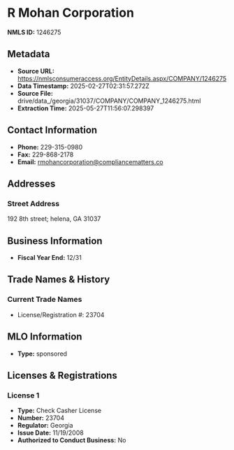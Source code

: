 # R Mohan Corporation

**NMLS ID:** 1246275

## Metadata
- **Source URL:** https://nmlsconsumeraccess.org/EntityDetails.aspx/COMPANY/1246275
- **Data Timestamp:** 2025-02-27T02:31:57.272Z
- **Source File:** drive/data_/georgia/31037/COMPANY/COMPANY_1246275.html
- **Extraction Time:** 2025-05-27T11:56:07.298397

## Contact Information
- **Phone:** 229-315-0980
- **Fax:** 229-868-2178
- **Email:** rmohancorporation@compliancematters.co

## Addresses
### Street Address
192 8th street; helena, GA 31037

## Business Information
- **Fiscal Year End:** 12/31

## Trade Names & History
### Current Trade Names
- License/Registration #: 23704

## MLO Information
- **Type:** sponsored

## Licenses & Registrations

### License 1
- **Type:** Check Casher License
- **Number:** 23704
- **Regulator:** Georgia
- **Issue Date:** 11/19/2008
- **Authorized to Conduct Business:** No
